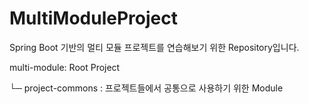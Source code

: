 # MultiModuleProject


Spring Boot 기반의 멀티 모듈 프로젝트를 연습해보기 위한 Repository입니다.


multi-module: Root Project 

└─ project-commons : 프로젝트들에서 공통으로 사용하기 위한 Module
